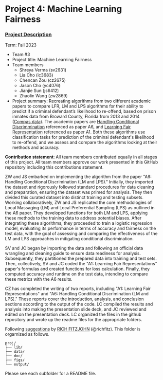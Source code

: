 # Project 4: Machine Learning Fairness

### [Project Description](doc/project4_desc.md)

Term: Fall 2023

+ Team #3
+ Project title: Machine Learning Fairness
+ Team members
	+ Shreya Verma (sv2631)
	+ Lia Cho (lc3683)
	+ Chencan Zou (cz2675)
	+ Jason Cho (yc4076)
	+ Jianjie Sun (js6412)
  	+ Zhaolin Wang (zw2869)
+ Project summary: Recreating algorithms from two different academic papers to compare LFR, LM and LPS algorithms for their ability to predict if a criminal defendant’s likelihood to re-offend, based on prison inmates data from Broward County, Florida from 2013 and 2014 ([Compas data](https://www.propublica.org/datastore/dataset/compas-recidivism-risk-score-data-and-analysis)). The academic papers are [Handling Conditional Discrimmination](https://ieeexplore.ieee.org/stamp/stamp.jsp?tp=&arnumber=6137304) referenced as paper A6, and [Learning Fair Representation](http://proceedings.mlr.press/v28/zemel13.html) referenced as paper A1. Both these algorithms use classification tasks for prediction of the criminal defendant's likelihood to re-offend, and we assess and compare the algorithms looking at their methods and accuracy. 
	
**Contribution statement**: All team members contributed equally in all stages of this project. All team members approve our work presented in this GitHub repository including this contributions statement. 

ZW and JS embarked on implementing the algorithm from the paper "A6: Handling Conditional Discrimination (LM and LPS)." Initially, they imported the dataset and rigorously followed standard procedures for data cleaning and preparation, ensuring the dataset was primed for analysis. They then divided this curated dataset into distinct training and testing subsets. Working collaboratively, ZW and JS replicated the core methodologies of Local Massaging (LM) and Local Preferential Sampling (LPS) as outlined in the A6 paper. They developed functions for both LM and LPS, applying these methods to the training data to address potential biases. After integrating these algorithms, they proceeded to train a logistic regression model, evaluating its performance in terms of accuracy and fairness on the test data, with the goal of assessing and comparing the effectiveness of the LM and LPS approaches in mitigating conditional discrimination.

SV and JC began by importing the data and following an official data wrangling and cleaning guide to ensure data readiness for analysis. Subsequently, they partitioned the prepared data into training and test sets. Then, collectively, SV and JC coded the "A1: Learning Fair Representations" paper's formulas and created functions for loss calculation. Finally, they computed accuracy and runtime on the test data, intending to compare these metrics with the A6 results.

CZ has completed the writing of two reports, including "A1: Learning Fair Representations" and "A6: Handling Conditional Discrimination (LM and LPS)." These reports cover the introduction, analysis, and conclusion sections according to the output of the code. LC compiled the results and analysis into making the presentation slide deck, and JC reviewed and edited on the presentation deck. LC organized the files in the github repository and wrote up the readme files for the appropriate folders. 

Following [suggestions](http://nicercode.github.io/blog/2013-04-05-projects/) by [RICH FITZJOHN](http://nicercode.github.io/about/#Team) (@richfitz). This folder is orgarnized as follows.

```
proj/
├── lib/
├── data/
├── doc/
├── figs/
└── output/
```

Please see each subfolder for a README file.
